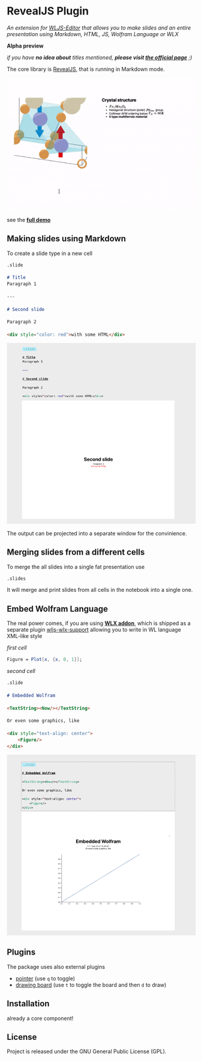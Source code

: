 # RevealJS Plugin
*An extension for [WLJS-Editor](https://github.com/JerryI/wljs-editor) that allows you to make slides and an entire presentation using Markdown, HTML, JS, Wolfram Language or WLX*

__Alpha preview__

*if you have __no idea about__ titles mentioned, __please visit [the official page](https://github.com/JerryI/wolfram-js-frontend)__ ;)*

The core library is [RevealJS](https://revealjs.com), that is running in Markdown mode.

![](imgs/ezgif.com-optimize-15.gif)

see the [**full demo**](https://youtu.be/7cEYJG7nk7U?si=IzYInhddG66pNUHp)

## Making slides using Markdown

To create a slide type in a new cell

```markdown
.slide

# Title
Paragraph 1

---

# Second slide

Paragraph 2

<div style="color: red">with some HTML</div>
```

![](imgs/Screenshot%202023-09-01%20at%2018.40.15.png)

The output can be projected into a separate window for the convinience. 

## Merging slides from a different cells
To merge the all slides into a single fat presentation use

```markdown
.slides

```
It will merge and print slides from all cells in the notebook into a single one.

## Embed Wolfram Language
The real power comes, if you are using __[WLX addon](https://jerryi.github.io/wljs-docs/wlx)__, which is shipped as a separate plugin [wljs-wlx-support](https://github.com/JerryI/wljs-wlx-support) allowing you to write in WL language XML-like style

*first cell*
```mathematica
Figure = Plot[x, {x, 0, 1}];
```

*second cell*
```markdown
.slide

# Embedded Wolfram

<TextString><Now/></TextString>

Or even some graphics, like

<div style="text-align: center">
    <Figure/>
</div>
```

![](imgs/Screenshot%202023-09-01%20at%2018.41.08.png)

## Plugins
The package uses also external plugins 
- [pointer](https://github.com/burnpiro/reveal-pointer) (use `q` to toggle)
- [drawing board](https://github.com/burnpiro/reveal-drawer) (use `t` to toggle the board and then `d` to draw)

## Installation
already a core component!

## License
Project is released under the GNU General Public License (GPL).
